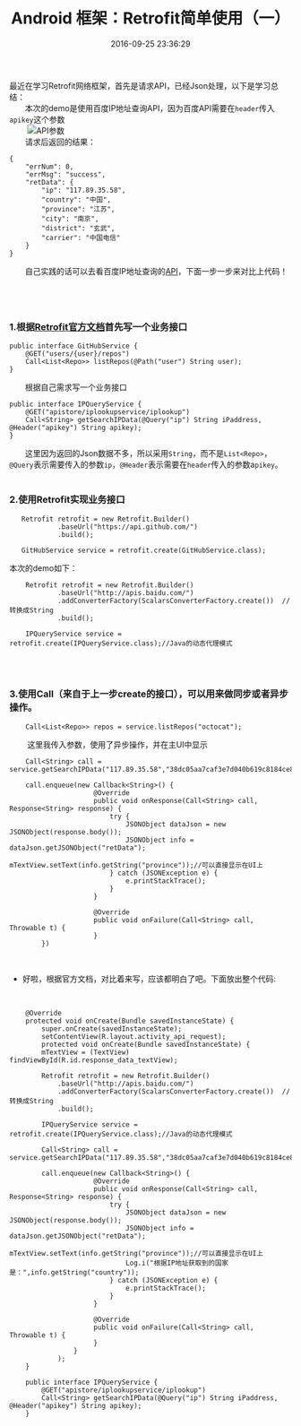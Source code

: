 ﻿---
title: Android 框架：Retrofit简单使用（一）
date: 2016-09-25 23:36:29
tags:
---



最近在学习Retrofit网络框架，首先是请求API，已经Json处理，以下是学习总结：<br/>
　　本次的demo是使用百度IP地址查询API，因为百度API需要在`header`传入`apikey`这个参数<br/>
　　
![API参数][1]
<br/>
　　请求后返回的结果：

    {
        "errNum": 0,
        "errMsg": "success",
        "retData": {
            "ip": "117.89.35.58",
            "country": "中国",
            "province": "江苏",
            "city": "南京",
            "district": "玄武",
            "carrier": "中国电信"
        }
    }

　　自己实践的话可以去看百度IP地址查询的[API][2]，下面一步一步来对比上代码！<br/>
　　

　　
### 1.根据[Retrofit官方文档][3]首先写一个业务接口

    public interface GitHubService {   
        @GET("users/{user}/repos")   
        Call<List<Repo>> listRepos(@Path("user") String user); 
    }

　　根据自己需求写一个业务接口

    public interface IPQueryService {
        @GET("apistore/iplookupservice/iplookup")
        Call<String> getSearchIPData(@Query("ip") String iPaddress, @Header("apikey") String apikey);
    }

　　这里因为返回的Json数据不多，所以采用`String`，而不是`List<Repo>`，`@Query`表示需要传入的参数`ip`，`@Header`表示需要在`header`传入的参数a`pikey`。
<br/><br/>
### 2.使用Retrofit实现业务接口

       Retrofit retrofit = new Retrofit.Builder()     
                .baseUrl("https://api.github.com/")     
                .build();
    
       GitHubService service = retrofit.create(GitHubService.class);

本次的demo如下：

        Retrofit retrofit = new Retrofit.Builder()
                .baseUrl("http://apis.baidu.com/")
                .addConverterFactory(ScalarsConverterFactory.create())  //转换成String
                .build();

        IPQueryService service = retrofit.create(IPQueryService.class);//Java的动态代理模式
<br/><br/>

### 3.使用Call（来自于上一步create的接口），可以用来做同步或者异步操作。

        Call<List<Repo>> repos = service.listRepos("octocat");

　　 这里我传入参数，使用了异步操作，并在主UI中显示

        Call<String> call = service.getSearchIPData("117.89.35.58","38dc05aa7caf3e7d040b619c8184ce8");

        call.enqueue(new Callback<String>() {
                         @Override
                         public void onResponse(Call<String> call, Response<String> response) {
                             try {
                                 JSONObject dataJson = new JSONObject(response.body()); 
                                 JSONObject info = dataJson.getJSONObject("retData");
                                 mTextView.setText(info.getString("province"));//可以直接显示在UI上
                             } catch (JSONException e) {
                                 e.printStackTrace();
                             }
                         }

                         @Override
                         public void onFailure(Call<String> call, Throwable t) {
                         }
            })
<br/>


    

 - 好啦，根据官方文档，对比着来写，应该都明白了吧。下面放出整个代码:<br/>
<br/>

        @Override
        protected void onCreate(Bundle savedInstanceState) {
            super.onCreate(savedInstanceState);
            setContentView(R.layout.activity_api_request);
            protected void onCreate(Bundle savedInstanceState) {
            mTextView = (TextView) findViewById(R.id.response_data_textView);

            Retrofit retrofit = new Retrofit.Builder()
                .baseUrl("http://apis.baidu.com/")
                .addConverterFactory(ScalarsConverterFactory.create())  //转换成String
                .build();

            IPQueryService service = retrofit.create(IPQueryService.class);//Java的动态代理模式

            Call<String> call = service.getSearchIPData("117.89.35.58","38dc05aa7caf3e7d040b619c8184ce8");

            call.enqueue(new Callback<String>() {
                         @Override
                         public void onResponse(Call<String> call, Response<String> response) {
                             try {
                                 JSONObject dataJson = new JSONObject(response.body());
                                 JSONObject info = dataJson.getJSONObject("retData");
                                 mTextView.setText(info.getString("province"));//可以直接显示在UI上
                                 Log.i("根据IP地址获取到的国家是：",info.getString("country"));
                             } catch (JSONException e) {
                                 e.printStackTrace();
                             }
                         }

                         @Override
                         public void onFailure(Call<String> call, Throwable t) {
                         }
                    }
                );
        }

        public interface IPQueryService {
            @GET("apistore/iplookupservice/iplookup")
            Call<String> getSearchIPData(@Query("ip") String iPaddress, @Header("apikey") String apikey);
        }


  [1]: http://7xz8pr.com1.z1.glb.clouddn.com/RetrofitDemo2.jpg
  [2]: http://apistore.baidu.com/apiworks/servicedetail/2422.html
  [3]: http://square.github.io/retrofit/